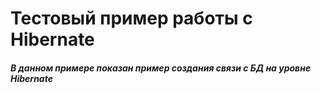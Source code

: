 # Тестовый пример работы с Hibernate

##### В данном примере показан пример создания связи с БД на уровне Hibernate